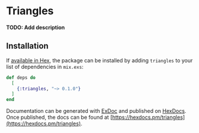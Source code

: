 # Triangles

**TODO: Add description**

## Installation

If [available in Hex](https://hex.pm/docs/publish), the package can be installed
by adding `triangles` to your list of dependencies in `mix.exs`:

```elixir
def deps do
  [
    {:triangles, "~> 0.1.0"}
  ]
end
```

Documentation can be generated with [ExDoc](https://github.com/elixir-lang/ex_doc)
and published on [HexDocs](https://hexdocs.pm). Once published, the docs can
be found at [https://hexdocs.pm/triangles](https://hexdocs.pm/triangles).

